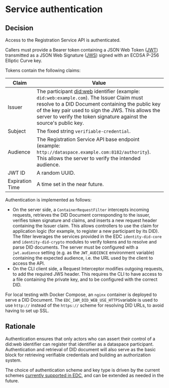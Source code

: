 # Service authentication

## Decision

Access to the Registration Service API is authenticated.

Callers must provide a Bearer token containing a JSON Web Token ([JWT](https://datatracker.ietf.org/doc/html/rfc7519)) transmitted as a JSON Web Signature ([JWS](https://www.rfc-editor.org/rfc/rfc7515)) signed with an ECDSA P-256 Elliptic Curve key.

Tokens contain the following claims:

| Claim           | Value                                                        |
| --------------- | ------------------------------------------------------------ |
| Issuer          | The participant [did:web](https://w3c-ccg.github.io/did-method-web/) identifier (example: `did:web:example.com`). The Issuer Claim must resolve to a DID Document containing the public key of the key pair used to sign the JWS. This allows the server to verify the token signature against the source's public key. |
| Subject         | The fixed string `verifiable-credential`.                    |
| Audience        | The Registration Service API base endpoint (example: `http://dataspace.example.com:8182/authority`). This allows the server to verify the intended audience. |
| JWT ID          | A random UUID.                                               |
| Expiration Time | A time set in the near future.                               |

Authentication is implemented as follows:

- On the server side, a `ContainerRequestFilter` intercepts incoming requests, retrieves the DID Document corresponding to the issuer, verifies token signature and claims, and inserts a new request header containing the Issuer claim. This allows controllers to use the claim for application logic (for example, to register a new participant by its DID).
  The filter leverages the services provided in the EDC `identity-did-core` and `identity-did-crypto` modules to verify tokens and to resolve and parse DID documents.
  The server must be configured with a `jwt.audience` setting (e.g. as the `JWT_AUDIENCE` environment variable) containing the expected audience, i.e. the URL used by the client to access the API.
- On the CLI client side, a Request Interceptor modifies outgoing requests, to add the required JWS header. This requires the CLI to have access to a file containing the private key, and to be configured with the correct DID.

For local testing with Docker Compose, an `nginx` container is deployed to serve a DID Document. The `EDC_IAM_DID_WEB_USE_HTTPS`variable is used to use `http://` instead of the `https://` scheme for resolving DID URLs, to avoid having to set up SSL.

## Rationale

Authentication ensures that only actors who can assert their control of a did:web identifier can register that identifier as a dataspace participant. Authentication and retrieval of DID document will also serve as the basic block for retrieving verifiable credentials and building an authorization system.

The choice of authentication scheme and key type is driven by the current schemes [currently supported in EDC](https://github.com/eclipse-dataspaceconnector/DataSpaceConnector/blob/89ffb983dbdebce02e1447d2f2f5f65843f46041/docs/developer/decision-records/2022-06-19-json-web-token/README.md), and can be extended as needed in the future.
